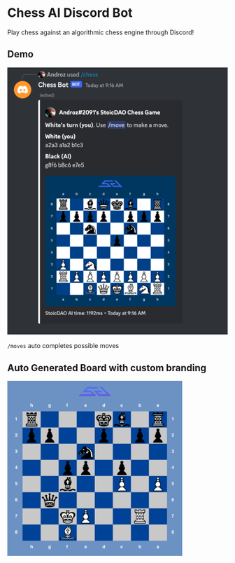 # Chess AI Discord Bot

Play chess against an algorithmic chess engine through Discord!

## Demo

![Demo](./demo.png)

`/moves` auto completes possible moves

## Auto Generated Board with custom branding

<img src="./auto-generated-board.png" width="400" />
